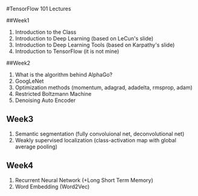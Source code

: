 #TensorFlow 101 Lectures

##Week1 
1. Introduction to the Class
2. Introduction to Deep Learning (based on LeCun's slide)
3. Introduction to Deep Learning Tools (based on Karpathy's slide)
4. Introduction to TensorFlow (it is not mine)

##Week2
1. What is the algorithm behind AlphaGo?
2. GoogLeNet 
3. Optimization methods (momentum, adagrad, adadelta, rmsprop, adam)
4. Restricted Boltzmann Machine
5. Denoising Auto Encoder 

## Week3
1. Semantic segmentation (fully convoluional net, deconvolutional net)
2. Weakly supervised localization (class-activation map with global average pooling)

## Week4
1. Recurrent Neural Network (+Long Short Term Memory)
2. Word Embedding (Word2Vec)
